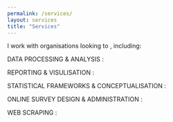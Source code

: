 ```yaml
---
permalink: /services/
layout: services
title: "Services"
---
```


I work with organisations looking to , including:
  
  DATA PROCESSING & ANALYSIS : 

  REPORTING & VISULISATION :
  
  STATISTICAL FRAMEWORKS & CONCEPTUALISATION :
  
  ONLINE SURVEY DESIGN & ADMINISTRATION :

  WEB SCRAPING :
